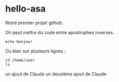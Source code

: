 # hello-asa

Notre premier projet github.

On peut mettre du code entre apostrophes inverses.

`echo bonjour`

Ou bien sur plusieurs lignes :

```
cd /home/user
ls
```
un ajout de Claude
un deuxième ajout de Claude


